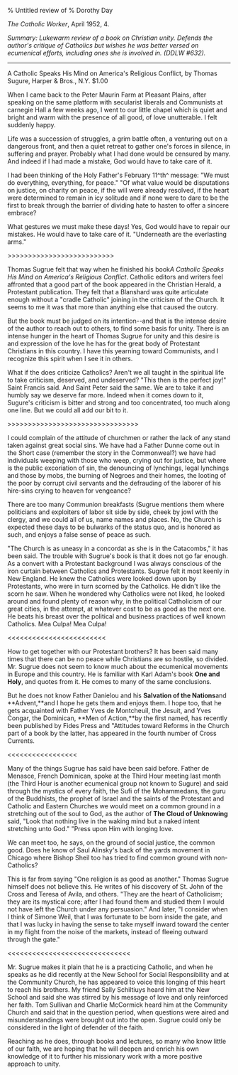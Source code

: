 % Untitled review of 
% Dorothy Day

*The Catholic Worker*, April 1952, 4.

*Summary: Lukewarm review of a book on Christian unity. Defends the
author's critique of Catholics but wishes he was better versed on
ecumenical efforts, including ones she is involved in. (DDLW \#632).*

****

A Catholic Speaks His Mind on America's Religious Conflict, by Thomas
Sugure, Harper & Bros., N.Y. \$1.00

When I came back to the Peter Maurin Farm at Pleasant Plains, after
speaking on the same platform with secularist liberals and Communists at
carnegie Hall a few weeks ago, I went to our little chapel which is
quiet and bright and warm with the presence of all good, of love
unutterable. I felt suddenly happy.

Life was a succession of struggles, a grim battle often, a venturing out
on a dangerous front, and then a quiet retreat to gather one's forces in
silence, in suffering and prayer. Probably what I had done would be
censured by many. And indeed if I had made a mistake, God would have to
take care of it.

I had been thinking of the Holy Father's February 11^th^ message: "We
must do everything, everything, for peace." "Of what value would be
disputations on justice, on charity on peace, if the will were already
resolved, if the heart were determined to remain in icy solitude and if
none were to dare to be the first to break through the barrier of
dividing hate to hasten to offer a sincere embrace?

What gestures we must make these days! Yes, God would have to repair our
mistakes. He would have to take care of it. "Underneath are the
everlasting arms."

\>\>\>\>\>\>\>\>\>\>\>\>\>\>\>\>\>\>\>\>\>\>\>\>\>\>

Thomas Sugrue felt that way when he finished his book*A Catholic Speaks
His Mind on America's Religious Conflict*. Catholic editors and writers
feel affronted that a good part of the book appeared in the Christian
Herald, a Protestant publication. They felt that a Blanshard was quite
articulate enough without a "cradle Catholic" joining in the criticism
of the Church. It seems to me it was that more than anything else that
caused the outcry.

But the book must be judged on its intention--and that is the intense
desire of the author to reach out to others, to find some basis for
unity. There is an intense hunger in the heart of Thomas Sugrue for
unity and this desire is and expression of the love he has for the great
body of Protestant Christians in this country. I have this yearning
toward Communists, and I recognize this spirit when I see it in others.

What if the does criticize Catholics? Aren't we all taught in the
spiritual life to take criticism, deserved, and undeserved? "This then
is the perfect joy!" Saint Francis said. And Saint Peter said the same.
We are to take it and humbly say we deserve far more. Indeed when it
comes down to it, Sugure's criticism is bitter and strong and too
concentrated, too much along one line. But we could all add our bit to
it.

\>\>\>\>\>\>\>\>\>\>\>\>\>\>\>\>\>\>\>\>\>\>\>\>\>\>\>\>\>\>\>\>

I could complain of the attitude of churchmen or rather the lack of any
stand taken against great social sins. We have had a Father Dunne come
out in the Short case (remember the story in the Commonweal?) we have
had individuals weeping with those who weep, crying out for justice, but
where is the public excoriation of sin, the denouncing of lynchings,
legal lynchings and those by mobs, the burning of Negroes and their
homes, the looting of the poor by corrupt civil servants and the
defrauding of the laborer of his hire-sins crying to heaven for
vengeance?

There are too many Communion breakfasts (Sugrue mentions them where
politicians and exploiters of labor sit side by side, cheek by jowl with
the clergy, and we could all of us, name names and places. No, the
Church is expected these days to be bulwarks of the status quo, and is
honored as such, and enjoys a false sense of peace as such.

"The Church is as uneasy in a concordat as she is in the Catacombs," it
has been said. The trouble with Sugrue's book is that it does not go far
enough. As a convert with a Protestant background I was always conscious
of the iron curtain between Catholics and Protestants. Sugrue felt it
most keenly in New England. He knew the Catholics were looked down upon
by Protestants, who were in turn scorned by the Catholics. He didn't
like the scorn he saw. When he wondered why Catholics were not liked, he
looked around and found plenty of reason why, in the political
Catholicism of our great cities, in the attempt, at whatever cost to be
as good as the next one. He beats his breast over the political and
business practices of well known Catholics. Mea Culpa! Mea Culpa!

\<\<\<\<\<\<\<\<\<\<\<\<\<\<\<\<\<\<\<\<\<\<\<\<

How to get together with our Protestant brothers? It has been said many
times that there can be no peace while Christians are so hostile, so
divided. Mr. Sugrue does not seem to know much about the ecumenical
movements in Europe and this country. He is familiar with Karl Adam's
book **One and Holy**, and quotes from it. He comes to many of the same
conclusions.

But he does not know Father Danielou and his **Salvation of the
Nations**and **Advent,**and I hope he gets them and enjoys them. I hope
too, that he gets acquainted with Father Yves de Montcheuil, the Jesuit,
and Yves Congar, the Dominican, **Men of Action,**by the first named,
has recently been published by Fides Press and "Attitudes toward Reforms
in the Church part of a book by the latter, has appeared in the fourth
number of Cross Currents.

\<\<\<\<\<\<\<\<\<\<\<\<\<\<\<\<\<

Many of the things Sugrue has said have been said before. Father de
Menasce, French Dominican, spoke at the Third Hour meeting last month
(the Third Hour is another ecumenical group not known to Sugure) and
said through the mystics of every faith, the Sufi of the Mohammedans,
the guru of the Buddhists, the prophet of Israel and the saints of the
Protestant and Catholic and Eastern Churches we would meet on a common
ground in a stretching out of the soul to God, as the author of **The
Cloud of Unknowing** said, "Look that nothing live in the waking mind
but a naked intent stretching unto God." "Press upon Him with longing
love.

We can meet too, he says, on the ground of social justice, the common
good. Does he know of Saul Alinsky's back of the yards movement in
Chicago where Bishop Sheil too has tried to find common ground with
non-Catholics?

This is far from saying "One religion is as good as another." Thomas
Sugrue himself does not believe this. He writes of his discovery of St.
John of the Cross and Teresa of Avila, and others. "They are the heart
of Catholicism; they are its mystical core; after I had found them and
studied them I would not have left the Church under any persuasion." And
later, "I consider when I think of Simone Weil, that I was fortunate to
be born inside the gate, and that I was lucky in having the sense to
take myself inward toward the center in my flight from the noise of the
markets, instead of fleeing outward through the gate."

\<\<\<\<\<\<\<\<\<\<\<\<\<\<\<\<\<\<\<\<\<\<\<\<\<\<\<\<\<\<

Mr. Sugrue makes it plain that he is a practicing Catholic, and when he
speaks as he did recently at the New School for Social Responsibility
and at the Community Church, he has appeared to voice this longing of
this heart to reach his brothers. My friend Sally Schiltiuys heard him
at the New School and said she was stirred by his message of love and
only reinforced her faith. Tom Sullivan and Charlie McCormick heard him
at the Community Church and said that in the question period, when
questions were aired and misunderstandings were brought out into the
open. Sugrue could only be considered in the light of defender of the
faith.

Reaching as he does, through books and lectures, so many who know little
of our faith, we are hoping that he will deepen and enrich his own
knowledge of it to further his missionary work with a more positive
approach to unity.
